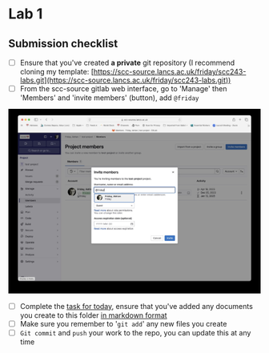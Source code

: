 # Lab 1

## Submission checklist

- [ ] Ensure that you've created **a private** git repository (I recommend cloning my template: [https://scc-source.lancs.ac.uk/friday/scc243-labs.git](https://scc-source.lancs.ac.uk/friday/scc243-labs.git))
- [ ] From the scc-source gitlab web interface, go to 'Manage' then 'Members' and 'invite members' (button), add `@friday`

![Adding a collaborator](figs/adding-collaborator.jpg)

- [ ] Complete the [task for today](week1-task.md), ensure that you've added any documents you create to this folder [in markdown format](https://www.markdownguide.org/getting-started/)
- [ ] Make sure you remember to '`git add`' any new files you create
- [ ] `Git commit` and `push` your work to the repo, you can update this at any time
